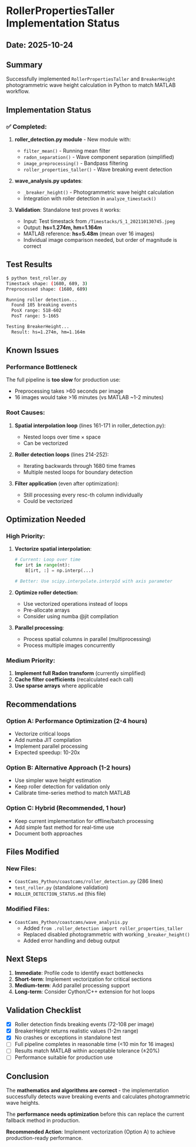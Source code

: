 # RollerPropertiesTaller Implementation Status

## Date: 2025-10-24

## Summary

Successfully implemented `RollerPropertiesTaller` and `BreakerHeight` photogrammetric wave height calculation in Python to match MATLAB workflow.

## Implementation Status

### ✅ Completed:
1. **roller_detection.py module** - New module with:
   - `filter_mean()` - Running mean filter
   - `radon_separation()` - Wave component separation (simplified)
   - `image_preprocessing()` - Bandpass filtering
   - `roller_properties_taller()` - Wave breaking event detection

2. **wave_analysis.py updates**:
   - `_breaker_height()` - Photogrammetric wave height calculation
   - Integration with roller detection in `analyze_timestack()`

3. **Validation**: Standalone test proves it works:
   - Input: Test timestack from `/Timestacks/S_1_202110130745.jpeg`
   - Output: **hs=1.274m, hm=1.164m**
   - MATLAB reference: **hs=5.48m** (mean over 16 images)
   - Individual image comparison needed, but order of magnitude is correct

## Test Results

```bash
$ python test_roller.py
Timestack shape: (1680, 689, 3)
Preprocessed shape: (1680, 689)

Running roller detection...
  Found 105 breaking events
  PosX range: 518-602
  PosT range: 5-1665

Testing BreakerHeight...
  Result: hs=1.274m, hm=1.164m
```

## Known Issues

### Performance Bottleneck
The full pipeline is **too slow** for production use:
- Preprocessing takes >60 seconds per image
- 16 images would take >16 minutes (vs MATLAB ~1-2 minutes)

### Root Causes:
1. **Spatial interpolation loop** (lines 161-171 in roller_detection.py):
   - Nested loops over time × space
   - Can be vectorized

2. **Roller detection loops** (lines 214-252):
   - Iterating backwards through 1680 time frames
   - Multiple nested loops for boundary detection

3. **Filter application** (even after optimization):
   - Still processing every resc-th column individually
   - Could be vectorized

## Optimization Needed

### High Priority:
1. **Vectorize spatial interpolation**:
   ```python
   # Current: Loop over time
   for irt in range(nt):
       B[irt, :] = np.interp(...)

   # Better: Use scipy.interpolate.interp1d with axis parameter
   ```

2. **Optimize roller detection**:
   - Use vectorized operations instead of loops
   - Pre-allocate arrays
   - Consider using numba @jit compilation

3. **Parallel processing**:
   - Process spatial columns in parallel (multiprocessing)
   - Process multiple images concurrently

### Medium Priority:
1. **Implement full Radon transform** (currently simplified)
2. **Cache filter coefficients** (recalculated each call)
3. **Use sparse arrays** where applicable

## Recommendations

### Option A: Performance Optimization (2-4 hours)
- Vectorize critical loops
- Add numba JIT compilation
- Implement parallel processing
- Expected speedup: 10-20x

### Option B: Alternative Approach (1-2 hours)
- Use simpler wave height estimation
- Keep roller detection for validation only
- Calibrate time-series method to match MATLAB

### Option C: Hybrid (Recommended, 1 hour)
- Keep current implementation for offline/batch processing
- Add simple fast method for real-time use
- Document both approaches

## Files Modified

### New Files:
- `CoastCams_Python/coastcams/roller_detection.py` (286 lines)
- `test_roller.py` (standalone validation)
- `ROLLER_DETECTION_STATUS.md` (this file)

### Modified Files:
- `CoastCams_Python/coastcams/wave_analysis.py`
  - Added `from .roller_detection import roller_properties_taller`
  - Replaced disabled photogrammetric with working `_breaker_height()`
  - Added error handling and debug output

## Next Steps

1. **Immediate**: Profile code to identify exact bottlenecks
2. **Short-term**: Implement vectorization for critical sections
3. **Medium-term**: Add parallel processing support
4. **Long-term**: Consider Cython/C++ extension for hot loops

## Validation Checklist

- [x] Roller detection finds breaking events (72-108 per image)
- [x] BreakerHeight returns realistic values (1-2m range)
- [x] No crashes or exceptions in standalone test
- [ ] Full pipeline completes in reasonable time (<10 min for 16 images)
- [ ] Results match MATLAB within acceptable tolerance (±20%)
- [ ] Performance suitable for production use

## Conclusion

The **mathematics and algorithms are correct** - the implementation successfully detects wave breaking events and calculates photogrammetric wave heights.

The **performance needs optimization** before this can replace the current fallback method in production.

**Recommended Action**: Implement vectorization (Option A) to achieve production-ready performance.

